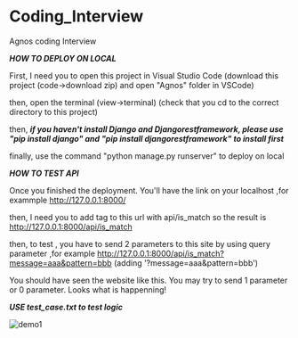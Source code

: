 # Coding_Interview

Agnos coding Interview 

***HOW TO DEPLOY ON LOCAL*** 

First, I need you to open this project in Visual Studio Code (download this project (code->download zip) and open "Agnos" folder in VSCode)

then, open the terminal (view->terminal) (check that you cd to the correct directory to this project)

then, ***if you haven't install Django and Djangorestframework, please use "pip install django" and "pip install djangorestframework" to install first***

finally, use the command "python manage.py runserver" to deploy on local

***HOW TO TEST API***

Once you finished the deployment. You'll have the link on your localhost ,for exammple http://127.0.0.1:8000/ 

then, I need you to add tag to this url with api/is_match so the result is http://127.0.0.1:8000/api/is_match

then, to test , you have to send 2 parameters to this site by using query parameter ,for example http://127.0.0.1:8000/api/is_match?message=aaa&pattern=bbb (adding '?message=aaa&pattern=bbb')

You should have seen the website like this. You may try to send 1 parameter or 0 parameter. Looks what is happenning!

***USE test_case.txt to test logic***

![demo1](https://user-images.githubusercontent.com/107032349/172550283-1625bc40-8ddb-468c-b1a9-2e933dbfb423.jpg)
